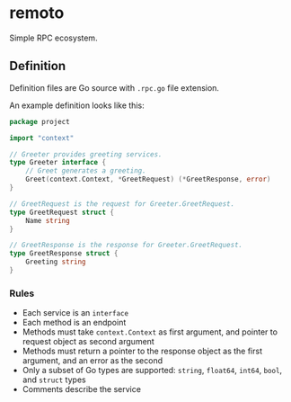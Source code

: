 # remoto
Simple RPC ecosystem.

## Definition

Definition files are Go source with `.rpc.go` file extension.

An example definition looks like this:

```go
package project

import "context"

// Greeter provides greeting services.
type Greeter interface {
	// Greet generates a greeting.
	Greet(context.Context, *GreetRequest) (*GreetResponse, error)
}

// GreetRequest is the request for Greeter.GreetRequest.
type GreetRequest struct {
	Name string
}

// GreetResponse is the response for Greeter.GreetRequest.
type GreetResponse struct {
	Greeting string
}
```

### Rules

* Each service is an `interface`
* Each method is an endpoint
* Methods must take `context.Context` as first argument, and pointer to request object as second argument
* Methods must return a pointer to the response object as the first argument, and an error as the second
* Only a subset of Go types are supported: `string`, `float64`, `int64`, `bool`, and `struct` types
* Comments describe the service
